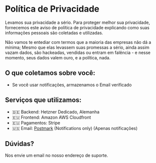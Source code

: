 # Política de Privacidade

Levamos sua privacidade a sério. Para proteger melhor sua privacidade, fornecemos este aviso de política de privacidade explicando como suas informações pessoais são coletadas e utilizadas.

Não vamos te entediar com termos que a maioria das empresas não dá a mínima; Mesmo que elas levassem suas promessas a sério, ainda assim vazam dados, são hackeadas, vendidas ou entram em falência - e nesse momento, seus dados valem ouro, e a política, nada.

## O que coletamos sobre você:

- Se você usar notificações, armazenamos o Email verificado

## Serviços que utilizamos:

- 🇩🇪 Backend: Hetzner Dedicado, Alemanha
- 🇪🇺 Frontend: Amazon AWS Cloudfront
- 🇪🇺 Pagamentos: Stripe
- 🇺🇸 Email: [Postmark](https://postmarkapp.com/eu-privacy) (Notifications only) (Apenas notificações)

## Dúvidas?

Nos envie um email no nosso endereço de suporte.